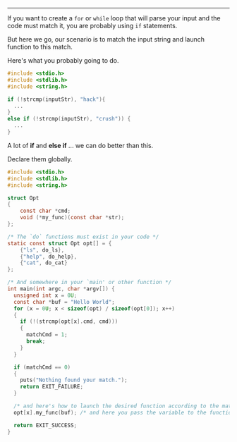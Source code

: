 
---

If you want to create a `for` or `while` loop that will parse your input and the code must match it, you are probably using `if` statements.

But here we go, our scenario is to match the input string and launch function to this match.

Here's what you probably going to do.

```c
#include <stdio.h>
#include <stdlib.h>
#include <string.h>

if (!strcmp(inputStr), "hack"){
  ...
}
else if (!strcmp(inputStr), "crush")) {
  ...
}
```

A lot of **if** and **else if** ... we can do better than this.

Declare them globally.

```c
#include <stdio.h>
#include <stdlib.h>
#include <string.h>

struct Opt
{
    const char *cmd;
    void (*my_func)(const char *str);
};

/* The `do` functions must exist in your code */
static const struct Opt opt[] = {
    {"ls", do_ls},
    {"help", do_help},
    {"cat", do_cat}
};

/* And somewhere in your `main' or other function */
int main(int argc, char *argv[]) {
  unsigned int x = 0U;
  const char *buf = "Hello World";
  for (x = 0U; x < sizeof(opt) / sizeof(opt[0]); x++)
  {
    if (!(strcmp(opt[x].cmd, cmd)))
    {
      matchCmd = 1;
      break;
    }
  }

  if (matchCmd == 0)
  {
    puts("Nothing found your match.");
    return EXIT_FAILURE;
  }

  /* and here's how to launch the desired function according to the match */
  opt[x].my_func(buf); /* and here you pass the variable to the function */

  return EXIT_SUCCESS;
}
```